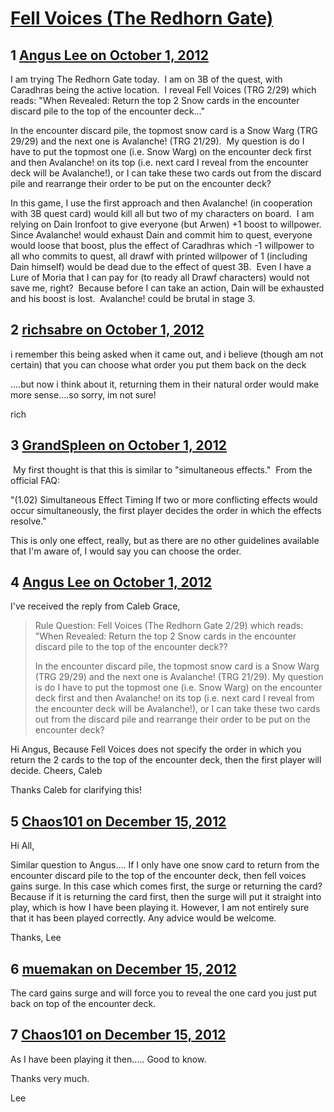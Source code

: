 # [Fell Voices (The Redhorn Gate) ](https://community.fantasyflightgames.com/topic/72027-fell-voices-the-redhorn-gate/)

## 1 [Angus Lee on October 1, 2012](https://community.fantasyflightgames.com/topic/72027-fell-voices-the-redhorn-gate/?do=findComment&comment=703014)

I am trying The Redhorn Gate today.  I am on 3B of the quest, with Caradhras being the active location.  I reveal Fell Voices (TRG 2/29) which reads:
"When Revealed: Return the top 2 Snow cards in the encounter discard pile to the top of the encounter deck…"

In the encounter discard pile, the topmost snow card is a Snow Warg (TRG 29/29) and the next one is Avalanche! (TRG 21/29).  My question is do I have to put the topmost one (i.e. Snow Warg) on the encounter deck first and then Avalanche! on its top (i.e. next card I reveal from the encounter deck will be Avalanche!), or I can take these two cards out from the discard pile and rearrange their order to be put on the encounter deck?

In this game, I use the first approach and then Avalanche! (in cooperation with 3B quest card) would kill all but two of my characters on board.  I am relying on Dain Ironfoot to give everyone (but Arwen) +1 boost to willpower.  Since Avalanche! would exhaust Dain and commit him to quest, everyone would loose that boost, plus the effect of Caradhras which -1 willpower to all who commits to quest, all drawf with printed willpower of 1 (including Dain himself) would be dead due to the effect of quest 3B.  Even I have a Lure of Moria that I can pay for (to ready all Drawf characters) would not save me, right?  Because before I can take an action, Dain will be exhausted and his boost is lost.  Avalanche! could be brutal in stage 3. 

## 2 [richsabre on October 1, 2012](https://community.fantasyflightgames.com/topic/72027-fell-voices-the-redhorn-gate/?do=findComment&comment=703019)

i remember this being asked when it came out, and i believe (though am not certain) that you can choose what order you put them back on the deck

….but now i think about it, returning them in their natural order would make more sense….so sorry, im not sure!

rich

## 3 [GrandSpleen on October 1, 2012](https://community.fantasyflightgames.com/topic/72027-fell-voices-the-redhorn-gate/?do=findComment&comment=703383)

 My first thought is that this is similar to "simultaneous effects."  From the official FAQ:

"(1.02) Simultaneous Effect Timing
If two or more conflicting effects would occur simultaneously, the first player decides the order in which the effects resolve."

This is only one effect, really, but as there are no other guidelines available that I'm aware of, I would say you can choose the order.

## 4 [Angus Lee on October 1, 2012](https://community.fantasyflightgames.com/topic/72027-fell-voices-the-redhorn-gate/?do=findComment&comment=703453)

I've received the reply from Caleb Grace,

> Rule Question:
> Fell Voices (The Redhorn Gate 2/29) which reads:
> "When Revealed: Return the top 2 Snow cards in the encounter discard pile to the top of the encounter deck??
>
> In the encounter discard pile, the topmost snow card is a Snow Warg (TRG 29/29) and the next one is Avalanche! (TRG 21/29). My question is do I have to put the topmost one (i.e. Snow Warg) on the encounter deck first and then Avalanche! on its top (i.e. next card I reveal from the encounter deck will be Avalanche!), or I can take these two cards out from the discard pile and rearrange their order to be put on the encounter deck?

Hi Angus,
Because Fell Voices does not specify the order in which you return the 2 cards to the top of the encounter deck, then the first player will decide.
Cheers,
Caleb

Thanks Caleb for clarifying this!

## 5 [Chaos101 on December 15, 2012](https://community.fantasyflightgames.com/topic/72027-fell-voices-the-redhorn-gate/?do=findComment&comment=734311)

Hi All,

Similar question to Angus…. If I only have one snow card to return from the encounter discard pile to the top of the encounter deck, then fell voices gains surge. In this case which comes first, the surge or returning the card? Because if it is returning the card first, then the surge will put it straight into play, which is how I have been playing it. However, I am not entirely sure that it has been played correctly. Any advice would be welcome.

Thanks, Lee

## 6 [muemakan on December 15, 2012](https://community.fantasyflightgames.com/topic/72027-fell-voices-the-redhorn-gate/?do=findComment&comment=734370)

The card gains surge and will force you to reveal the one card you just put back on top of the encounter deck.

## 7 [Chaos101 on December 15, 2012](https://community.fantasyflightgames.com/topic/72027-fell-voices-the-redhorn-gate/?do=findComment&comment=734381)

As I have been playing it then….. Good to know.

Thanks very much.

Lee

